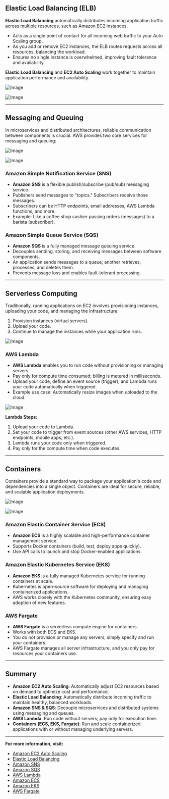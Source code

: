 ## Elastic Load Balancing (ELB)

**Elastic Load Balancing** automatically distributes incoming application traffic across multiple resources, such as Amazon EC2 instances.

- Acts as a single point of contact for all incoming web traffic to your Auto Scaling group.
- As you add or remove EC2 instances, the ELB routes requests across all resources, balancing the workload.
- Ensures no single instance is overwhelmed, improving fault tolerance and availability.

**Elastic Load Balancing** and **EC2 Auto Scaling** work together to maintain application performance and availability.

![Image](https://github.com/user-attachments/assets/10d4df29-01cf-488a-9c55-9df6a05def49)

![Image](https://github.com/user-attachments/assets/f5727ba6-f94f-485e-b30e-a4ee5a64dab7)

---

## Messaging and Queuing

In microservices and distributed architectures, reliable communication between components is crucial. AWS provides two core services for messaging and queuing:

![Image](https://github.com/user-attachments/assets/632d6894-5639-41d4-916c-eee20819e841)

![Image](https://github.com/user-attachments/assets/ff33c4c6-b4d6-463b-9373-4c2cf7d02344)

### Amazon Simple Notification Service (SNS)

- **Amazon SNS** is a flexible publish/subscribe (pub/sub) messaging service.
- Publishers send messages to "topics." Subscribers receive those messages.
- Subscribers can be HTTP endpoints, email addresses, AWS Lambda functions, and more.
- Example: Like a coffee shop cashier passing orders (messages) to a barista (subscriber).

### Amazon Simple Queue Service (SQS)

- **Amazon SQS** is a fully managed message queuing service.
- Decouples sending, storing, and receiving messages between software components.
- An application sends messages to a queue; another retrieves, processes, and deletes them.
- Prevents message loss and enables fault-tolerant processing.

---

## Serverless Computing

Traditionally, running applications on EC2 involves provisioning instances, uploading your code, and managing the infrastructure:

1. Provision instances (virtual servers).
2. Upload your code.
3. Continue to manage the instances while your application runs.

![Image](https://github.com/user-attachments/assets/3605eaf5-6393-46a8-9353-d3e01aa5c264)

### AWS Lambda

- **AWS Lambda** enables you to run code without provisioning or managing servers.
- Pay only for compute time consumed; billing is metered in milliseconds.
- Upload your code, define an event source (trigger), and Lambda runs your code automatically when triggered.
- Example use case: Automatically resize images when uploaded to the cloud.

![Image](https://github.com/user-attachments/assets/60f85a62-c641-4d8e-a6ab-09e9ebb2861a)

**Lambda Steps:**
1. Upload your code to Lambda.
2. Set your code to trigger from event sources (other AWS services, HTTP endpoints, mobile apps, etc.).
3. Lambda runs your code only when triggered.
4. Pay only for the compute time when code executes.

---

## Containers

Containers provide a standard way to package your application's code and dependencies into a single object. Containers are ideal for secure, reliable, and scalable application deployments.

![Image](https://github.com/user-attachments/assets/05084129-a602-4425-a477-15fccddde766)

![Image](https://github.com/user-attachments/assets/845bcc3e-8ff9-4c94-bdbc-4695d335747b)

### Amazon Elastic Container Service (ECS)

- **Amazon ECS** is a highly scalable and high-performance container management service.
- Supports Docker containers (build, test, deploy apps quickly).
- Use API calls to launch and stop Docker-enabled applications.

### Amazon Elastic Kubernetes Service (EKS)

- **Amazon EKS** is a fully managed Kubernetes service for running containers at scale.
- Kubernetes is open-source software for deploying and managing containerized applications.
- AWS works closely with the Kubernetes community, ensuring easy adoption of new features.

### AWS Fargate

- **AWS Fargate** is a serverless compute engine for containers.
- Works with both ECS and EKS.
- You do not provision or manage any servers; simply specify and run your containers.
- AWS Fargate manages all server infrastructure, and you only pay for resources your containers use.

---

## Summary

- **Amazon EC2 Auto Scaling**: Automatically adjust EC2 resources based on demand to optimize cost and performance.
- **Elastic Load Balancing**: Automatically distribute incoming traffic to maintain healthy, balanced workloads.
- **Amazon SNS & SQS**: Decouple microservices and distributed systems using messaging and queues.
- **AWS Lambda**: Run code without servers; pay only for execution time.
- **Containers (ECS, EKS, Fargate)**: Run and scale containerized applications with or without managing underlying servers.

---

**For more information, visit:**
- [Amazon EC2 Auto Scaling](https://docs.aws.amazon.com/autoscaling/ec2/userguide/what-is-amazon-ec2-auto-scaling.html)
- [Elastic Load Balancing](https://aws.amazon.com/elasticloadbalancing/)
- [Amazon SNS](https://aws.amazon.com/sns/)
- [Amazon SQS](https://aws.amazon.com/sqs/)
- [AWS Lambda](https://aws.amazon.com/lambda/)
- [Amazon ECS](https://aws.amazon.com/ecs/)
- [Amazon EKS](https://aws.amazon.com/eks/)
- [AWS Fargate](https://aws.amazon.com/fargate/)

